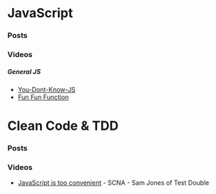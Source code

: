 # JavaScript
### Posts
### Videos
##### General JS
- [You-Dont-Know-JS](https://github.com/getify/You-Dont-Know-JS)
- [Fun Fun Function](https://www.youtube.com/channel/UCO1cgjhGzsSYb1rsB4bFe4Q)

# Clean Code & TDD
### Posts
### Videos
- [JavaScript is too convenient](https://vimeo.com/267418198?activityReferer=1) -  SCNA - Sam Jones of Test Double


